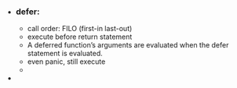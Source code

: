 
- ### defer:
	- call order: FILO (first-in last-out)
	- execute before return statement
	- A deferred function’s arguments are evaluated when the defer statement is evaluated.
	- even panic, still execute
	- 
- 